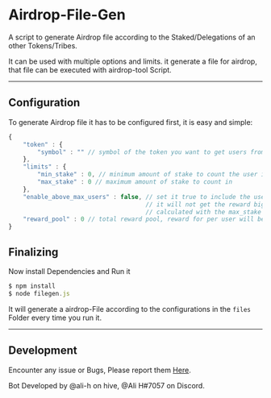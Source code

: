 # Airdrop-File-Gen
A script to generate Airdrop file according to the Staked/Delegations of an other Tokens/Tribes.

It can be used with multiple options and limits. it generate a file for airdrop, that file can be executed with airdrop-tool Script.

***

## Configuration
To generate Airdrop file it has to be configured first, it is easy and simple:

```javascript
{
    "token" : {
        "symbol" : "" // symbol of the token you want to get users from
    },
    "limits" : {
        "min_stake" : 0, // minimum amount of stake to count the user in
        "max_stake" : 0 // maximum amount of stake to count in
    },
    "enable_above_max_users" : false, // set it true to include the users above max range
                                      // it will not get the reward bigger, reward will be
                                      // calculated with the max_stake
    "reward_pool" : 0 // total reward pool, reward for per user will be calculated with it
}
```

## Finalizing
Now install Dependencies and Run it
```javascript
$ npm install
$ node filegen.js
```
It will generate a airdrop-File according to the configurations in the `files` Folder every time you run it.
***

## Development
Encounter any issue or Bugs, Please report them [Here](https://github.com/alihassanah/airdrop-tool/issues).

Bot Developed by @ali-h on hive, @Ali H#7057 on Discord.
